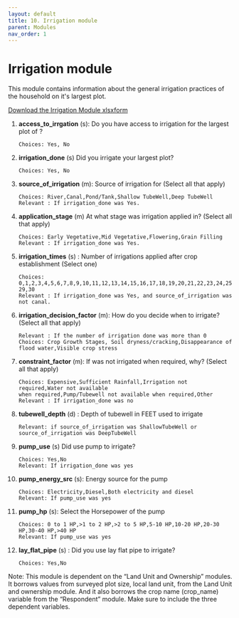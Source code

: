 ```yaml
---
layout: default
title: 10. Irrigation module
parent: Modules
nav_order: 1
---
```


# Irrigation module

This module contains information about the general irrigation practices of the household on it's largest plot.

[Download the Irrigation Module xlsxform](Modules/irri_mgmt.xlsx)

1.  **access_to_irrgation** (s): Do you have access to irrigation for the largest  plot of ?    

        Choices: Yes, No

2.  **irrigation_done** (s) Did you irrigate your largest  plot?    

        Choices: Yes, No

3.  **source_of_irrigation** (m): Source of irrigation for  (Select all that apply) 

        Choices: River,Canal,Pond/Tank,Shallow TubeWell,Deep TubeWell
        Relevant : If irrigation_done was Yes. 

4.  **application_stage** (m)   At what stage was irrigation applied in? (Select all that apply)
    
        Choices: Early Vegetative,Mid Vegetative,Flowering,Grain Filling
        Relevant : If irrigation_done was Yes. 

5.  **irrigation_times** (s) : Number of irrigations applied after crop establishment (Select one)  

        Choices: 0,1,2,3,4,5,6,7,8,9,10,11,12,13,14,15,16,17,18,19,20,21,22,23,24,25,26,27,28,
        29,30
        Relevant : If irrigation_done was Yes, and source_of_irrigation was not canal. 

6.  **irrigation_decision_factor** (m): How do you decide when to irrigate? (Select all that apply)

        Relevant : If the number of irrigation done was more than 0
        Choices: Crop Growth Stages, Soil dryness/cracking,Disappearance of flood water,Visible crop stress
        
7.  **constraint_factor** (m): If  was not irrigated when required, why? (Select all that apply)    

        Choices: Expensive,Sufficient Rainfall,Irrigation not required,Water not available
        when required,Pump/Tubewell not available when required,Other
        Relevant : If irrigation_done was no

8.  **tubewell_depth** (d) : Depth of tubewell in FEET used to irrigate

        Relevant: if source_of_irrigation was ShallowTubeWell or source_of_irrigation was DeepTubeWell
    
9.  **pump_use** (s)    Did  use pump to irrigate?  

        Choices: Yes,No
        Relevant: If irrigation_done was yes

10. **pump_energy_src** (s): Energy source for the pump 

        Choices: Electricity,Diesel,Both electricity and diesel
        Relevant: If pump_use was yes

11. **pump_hp** (s): Select the Horsepower of the pump  

        Choices: 0 to 1 HP,>1 to 2 HP,>2 to 5 HP,5-10 HP,10-20 HP,20-30 HP,30-40 HP,>40 HP
        Relevant: If pump_use was yes

12. **lay_flat_pipe** (s) : Did you use lay flat pipe to irrigate?  

        Choices: Yes,No
<div class = 'alert'>
Note: This module is dependent on the “Land Unit and Ownership” modules. It borrows values from surveyed plot size, local land unit, from the Land Unit and ownership module. And it also borrows the crop name (crop_name) variable from the “Respondent” module. Make sure to include the three dependent variables. 
</div>

